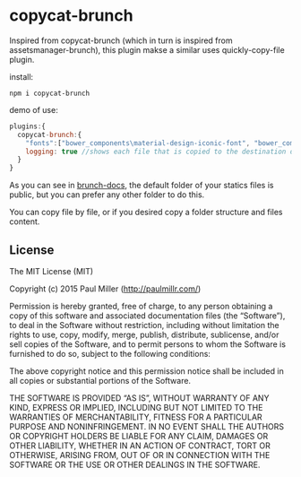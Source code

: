 # copycat-brunch

 Inspired from copycat-brunch (which in turn is inspired from assetsmanager-brunch), this plugin makse a similar uses quickly-copy-file plugin.

install:
```nodejs
npm i copycat-brunch
```

demo of use:
```javascript
plugins:{
  copycat-brunch:{
    "fonts":["bower_components\material-design-iconic-font", "bower_components\font-awesome"],
    logging: true //shows each file that is copied to the destination directory
  }
}
```
As you can see in [brunch-docs](https://github.com/brunch/brunch/tree/master/docs), the default folder of your statics files is public, but you can prefer any other folder to do this.

You can copy file by file, or if you desired copy a folder structure and files content.

## License

The MIT License (MIT)

Copyright (c) 2015 Paul Miller (http://paulmillr.com/)

Permission is hereby granted, free of charge, to any person obtaining a copy
of this software and associated documentation files (the “Software”), to deal
in the Software without restriction, including without limitation the rights
to use, copy, modify, merge, publish, distribute, sublicense, and/or sell
copies of the Software, and to permit persons to whom the Software is
furnished to do so, subject to the following conditions:

The above copyright notice and this permission notice shall be included in
all copies or substantial portions of the Software.

THE SOFTWARE IS PROVIDED “AS IS”, WITHOUT WARRANTY OF ANY KIND, EXPRESS OR
IMPLIED, INCLUDING BUT NOT LIMITED TO THE WARRANTIES OF MERCHANTABILITY,
FITNESS FOR A PARTICULAR PURPOSE AND NONINFRINGEMENT. IN NO EVENT SHALL THE
AUTHORS OR COPYRIGHT HOLDERS BE LIABLE FOR ANY CLAIM, DAMAGES OR OTHER
LIABILITY, WHETHER IN AN ACTION OF CONTRACT, TORT OR OTHERWISE, ARISING FROM,
OUT OF OR IN CONNECTION WITH THE SOFTWARE OR THE USE OR OTHER DEALINGS IN
THE SOFTWARE.
